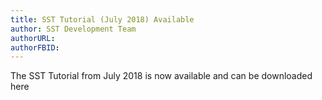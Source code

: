 ```yaml
---
title: SST Tutorial (July 2018) Available
author: SST Development Team
authorURL: 
authorFBID: 
---
```


The SST Tutorial from July 2018 is now available and can be downloaded here